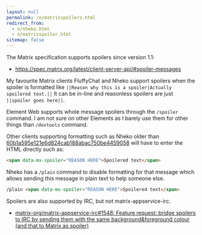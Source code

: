 ```yaml
---
layout: null
permalink: /n/matrixspoilers.html
redirect_from:
  - n/nheko.html
  - n/matrixspoiler.html
sitemap: false
---
```


The Matrix specification supports spoilers since version 1.1:

* https://spec.matrix.org/latest/client-server-api/#spoiler-messages

My favourite Matrix clients FluffyChat and Nheko support spoilers when
the spoiler is formatted like `||Reason why this is a spoiler|Actually
spoilered text.||` It can be in-line and reasonless spoilers are just
`||spoiler goes here||`.

Element Web supports whole message spoilers through the `/spoiler` command.
I am not sure on other Elements as I barely use them for other things than
`/devtools` command.

Other clients supporting formatting such as Nheko older than [60b1a595e121e6d824cab188abac750be4459058](https://github.com/Nheko-Reborn/nheko/commit/60b1a595e121e6d824cab188abac750be4459058)
will have to enter the HTML directly such as:

```html
<span data-mx-spoiler="REASON HERE">Spoilered text</span>
```

Nheko has a `/plain` command to disable formatting  for that message which
allows sending this message in plain text to help someone else.

```html
/plain <span data-mx-spoiler="REASON HERE">Spoilered text</span>
```

Spoilers are also supported by IRC, but not matrix-appservice-irc.

* [matrix-org/matrix-appservice-irc#1548: Feature request: bridge spoilers to IRC by sending them with the same background&foreground colour (and that to Matrix as spoiler)](https://github.com/matrix-org/matrix-appservice-irc/issues/1548)
